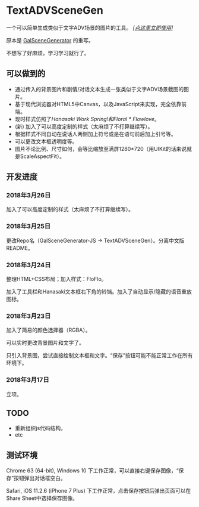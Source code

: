 # TextADVSceneGen
一个可以简单生成类似于文字ADV场景的图片的工具。 [*[点这里立即使用]*](http://hasuka.top/TextADVSceneGen)

原本是 [GalSceneGenerator](https://github.com/HasukaPoi/GalSceneGenerator) 的重写。

不想写了好麻烦，学习学习就行了。

## 可以做到的
- 通过传入的背景图片和剧情/对话文本生成一张类似于文字ADV场景截图的图片。
- 基于现代浏览器对HTML5中Canvas，以及JavaScript来实现，完全依靠前端。
- 现时样式仿照了*Hanasaki Work Spring!*和*Floral \* Flowlove*。
- (新) 加入了可以高度定制的样式（太麻烦了不打算继续写）。
- 根据样式不同自动在说话人两侧加上符号或是在语句前后加上引号等。
- 可以更改文本框透明度等。
- 图片不论比例、尺寸如何，会等比缩放至满屏1280*720（用UIKit的话来说就是ScaleAspectFit）。

## 开发进度
### 2018年3月26日
加入了可以高度定制的样式（太麻烦了不打算继续写）。

### 2018年3月25日
更改Repo名（GalSceneGenerator-JS → TextADVSceneGen）。分离中文版README。

### 2018年3月24日
整理HTML+CSS布局；加入样式：FloFlo。

加入了工具栏和Hanasaki文本框右下角的铃铛。加入了自动显示/隐藏的语音重放图标。

### 2018年3月23日
加入了简易的颜色选择器（RGBA）。

可以实时更改背景图片和文字了。

只引入背景图，尝试直接绘制文本框和文字。“保存”按钮可能不能正常工作在所有环境下。

### 2018年3月17日
立项。

## TODO
- 重新组织js代码结构。
- etc

## 测试环境
Chrome 63 (64-bit), Windows 10 下工作正常，可以直接右键保存图像，“保存”按钮弹出对话框空白。

Safari, iOS 11.2.6 (iPhone 7 Plus) 下工作正常，点击保存按钮后弹出页面可以在Share Sheet中选择保存图像。
